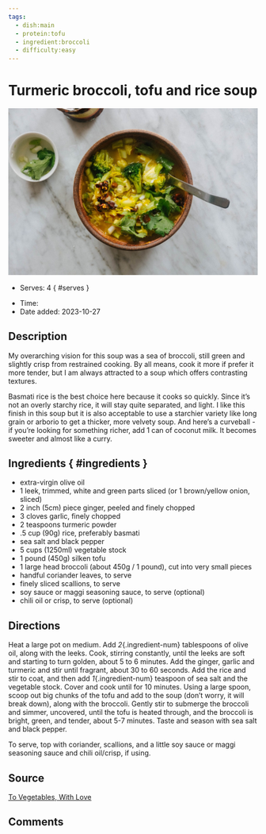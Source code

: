 ```yaml
---
tags:
  - dish:main
  - protein:tofu
  - ingredient:broccoli
  - difficulty:easy
---
```

<!-- Tags can have colon, but no space around it -->

# Turmeric broccoli, tofu and rice soup

![Recipe picture](../images/tumeric_broccoli_soup.jpg)

<!-- Serves has to be a single number, no dashes, but text is allowed after the
number (e.g., 24 cookies) -->
- Serves: 4
{ #serves }
<!-- Time is not parsed, so anything can be input here, and additional
values can be added (e.g., "active time", "cooking time", etc) -->
- Time: 
- Date added: 2023-10-27

## Description

My overarching vision for this soup was a sea of broccoli, still green and slightly crisp from restrained cooking. By all means, cook it more if prefer it more tender, but I am always attracted to a soup which offers contrasting textures.

Basmati rice is the best choice here because it cooks so quickly. Since it’s not an overly starchy rice, it will stay quite separated, and light. I like this finish in this soup but it is also acceptable to use a starchier variety like long grain or arborio to get a thicker, more velvety soup. And here’s a curveball - if you’re looking for something richer, add 1 can of coconut milk. It becomes sweeter and almost like a curry. 

## Ingredients { #ingredients }

<!-- Decimals are allowed, fractions are not. For ranges, use only a single dash
and no spaces between the numbers. -->
- extra-virgin olive oil
- 1 leek, trimmed, white and green parts sliced (or 1 brown/yellow onion, sliced)
- 2 inch (5cm) piece ginger, peeled and finely chopped
- 3 cloves garlic, finely chopped
- 2 teaspoons turmeric powder
- .5 cup (90g) rice, preferably basmati
- sea salt and black pepper
- 5 cups (1250ml) vegetable stock
- 1 pound (450g) silken tofu
- 1 large head broccoli (about 450g / 1 pound), cut into very small pieces 
- handful coriander leaves, to serve
- finely sliced scallions, to serve
- soy sauce or maggi seasoning sauce, to serve (optional)
- chili oil or crisp, to serve (optional)

## Directions

<!-- If you have a direction that refers to a number of some ingredient, wrap
the number in asterisks and add `{.ingredient-num}` afterwards. For example,
write `Add 2 Tbsp oil to pan` as `Add *2*{.ingredient-num} to pan`. This allows
us to properly change the number when changing the serves value. -->

Heat a large pot on medium. Add *2*{.ingredient-num} tablespoons of olive oil, along with the leeks. Cook, stirring constantly, until the leeks are soft and starting to turn golden, about 5 to 6 minutes. Add the ginger, garlic and turmeric and stir until fragrant, about 30 to 60 seconds. Add the rice and stir to coat, and then add *1*{.ingredient-num} teaspoon of sea salt and the vegetable stock. Cover and cook until for 10 minutes. Using a large spoon, scoop out big chunks of the tofu and add to the soup (don’t worry, it will break down), along with the broccoli. Gently stir to submerge the broccoli and simmer, uncovered, until the tofu is heated through, and the broccoli is bright, green, and tender, about 5-7 minutes. Taste and season with sea salt and black pepper.

To serve, top with coriander, scallions, and a little soy sauce or maggi seasoning sauce and chili oil/crisp, if using.

## Source

[To Vegetables, With Love](https://tovegetableswithlove.substack.com/p/turmeric-broccoli-tofu-and-rice-soup)

## Comments
